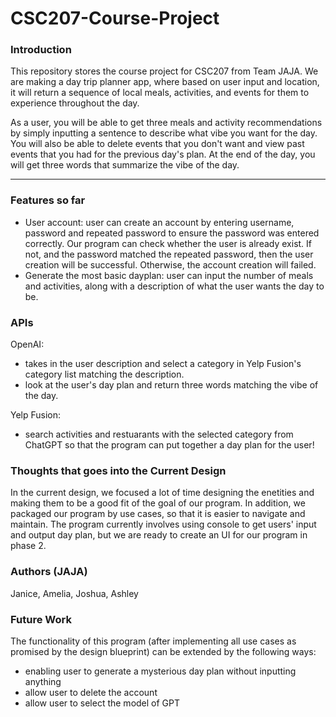 # CSC207-Course-Project
### Introduction
This repository stores the course project for CSC207 from Team JAJA. 
We are making a day trip planner app, where based on user input and location, it will return a sequence of 
local meals, activities, and events for them to experience throughout the day.

As a user, you will be able to get three meals and activity recommendations by simply inputting a sentence to 
describe what vibe you want for the day. You will also be able to delete events that you don't want and view past 
events that you had for the previous day's plan. At the end of the day, you will get three words that summarize the 
vibe of the day. 

___________________________________________________________________________________________________________________
### Features so far
* User account: user can create an account by entering username, password and repeated password to ensure the password was entered correctly. Our program can check whether the user is already exist. If not, and the password matched the repeated password, then the user creation will be successful. Otherwise, the account creation will failed.
* Generate the most basic dayplan: user can input the number of meals and activities, along with a description of what the user wants the day to be.

### APIs
OpenAI:
* takes in the user description and select a category in Yelp Fusion's category list matching the description.
* look at the user's day plan and return three words matching the vibe of the day.

Yelp Fusion:
* search activities and restuarants with the selected category from ChatGPT so that the program can put together a day plan for the user!

### Thoughts that goes into the Current Design
In the current design, we focused a lot of time designing the enetities and making them to be a good fit of the goal of our program. In addition, we packaged our program by use cases, so that it is easier to navigate and maintain. The program currently involves using console to get users' input and output day plan, but we are ready to create an UI for our program in phase 2. 


### Authors (JAJA)
Janice, Amelia, Joshua, Ashley

### Future Work
The functionality of this program (after implementing all use cases as promised by the design blueprint) can be extended by the following ways:
* enabling user to generate a mysterious day plan without inputting anything
* allow user to delete the account
* allow user to select the model of GPT

  

